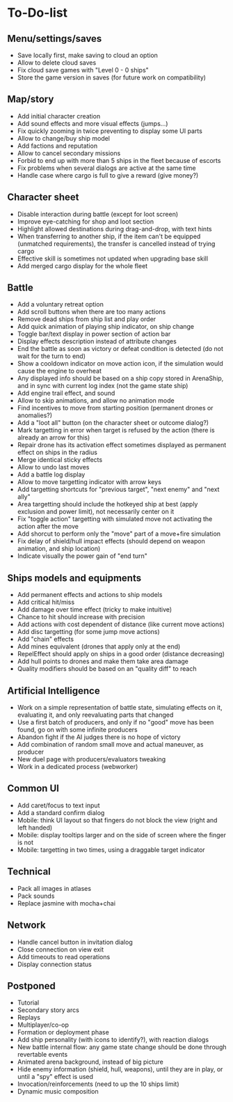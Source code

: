 To-Do-list
==========

Menu/settings/saves
-------------------

* Save locally first, make saving to cloud an option
* Allow to delete cloud saves
* Fix cloud save games with "Level 0 - 0 ships"
* Store the game version in saves (for future work on compatibility)

Map/story
---------

* Add initial character creation
* Add sound effects and more visual effects (jumps...)
* Fix quickly zooming in twice preventing to display some UI parts
* Allow to change/buy ship model
* Add factions and reputation
* Allow to cancel secondary missions
* Forbid to end up with more than 5 ships in the fleet because of escorts
* Fix problems when several dialogs are active at the same time
* Handle case where cargo is full to give a reward (give money?)

Character sheet
---------------

* Disable interaction during battle (except for loot screen)
* Improve eye-catching for shop and loot section
* Highlight allowed destinations during drag-and-drop, with text hints
* When transferring to another ship, if the item can't be equipped (unmatched requirements), the transfer is cancelled instead of trying cargo
* Effective skill is sometimes not updated when upgrading base skill
* Add merged cargo display for the whole fleet

Battle
------

* Add a voluntary retreat option
* Add scroll buttons when there are too many actions
* Remove dead ships from ship list and play order
* Add quick animation of playing ship indicator, on ship change
* Toggle bar/text display in power section of action bar
* Display effects description instead of attribute changes
* End the battle as soon as victory or defeat condition is detected (do not wait for the turn to end)
* Show a cooldown indicator on move action icon, if the simulation would cause the engine to overheat
* Any displayed info should be based on a ship copy stored in ArenaShip, and in sync with current log index (not the game state ship)
* Add engine trail effect, and sound
* Allow to skip animations, and allow no animation mode
* Find incentives to move from starting position (permanent drones or anomalies?)
* Add a "loot all" button (on the character sheet or outcome dialog?)
* Mark targetting in error when target is refused by the action (there is already an arrow for this)
* Repair drone has its activation effect sometimes displayed as permanent effect on ships in the radius
* Merge identical sticky effects
* Allow to undo last moves
* Add a battle log display
* Allow to move targetting indicator with arrow keys
* Add targetting shortcuts for "previous target", "next enemy" and "next ally"
* Area targetting should include the hotkeyed ship at best (apply exclusion and power limit), not necessarily center on it
* Fix "toggle action" targetting with simulated move not activating the action after the move
* Add shorcut to perform only the "move" part of a move+fire simulation
* Fix delay of shield/hull impact effects (should depend on weapon animation, and ship location)
* Indicate visually the power gain of "end turn"

Ships models and equipments
---------------------------

* Add permanent effects and actions to ship models
* Add critical hit/miss
* Add damage over time effect (tricky to make intuitive)
* Chance to hit should increase with precision
* Add actions with cost dependent of distance (like current move actions)
* Add disc targetting (for some jump move actions)
* Add "chain" effects
* Add mines equivalent (drones that apply only at the end)
* RepelEffect should apply on ships in a good order (distance decreasing)
* Add hull points to drones and make them take area damage
* Quality modifiers should be based on an "quality diff" to reach

Artificial Intelligence
-----------------------

* Work on a simple representation of battle state, simulating effects on it, evaluating it, and only reevaluating parts that changed
* Use a first batch of producers, and only if no "good" move has been found, go on with some infinite producers
* Abandon fight if the AI judges there is no hope of victory
* Add combination of random small move and actual maneuver, as producer
* New duel page with producers/evaluators tweaking
* Work in a dedicated process (webworker)

Common UI
---------

* Add caret/focus to text input
* Add a standard confirm dialog
* Mobile: think UI layout so that fingers do not block the view (right and left handed)
* Mobile: display tooltips larger and on the side of screen where the finger is not
* Mobile: targetting in two times, using a draggable target indicator

Technical
---------

* Pack all images in atlases
* Pack sounds
* Replace jasmine with mocha+chai

Network
-------

* Handle cancel button in invitation dialog
* Close connection on view exit
* Add timeouts to read operations
* Display connection status

Postponed
---------

* Tutorial
* Secondary story arcs
* Replays
* Multiplayer/co-op
* Formation or deployment phase
* Add ship personality (with icons to identify?), with reaction dialogs
* New battle internal flow: any game state change should be done through revertable events
* Animated arena background, instead of big picture
* Hide enemy information (shield, hull, weapons), until they are in play, or until a "spy" effect is used
* Invocation/reinforcements (need to up the 10 ships limit)
* Dynamic music composition
